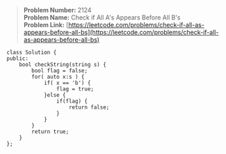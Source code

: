 > **Problem Number:** 2124 <br>
> **Problem Name:** Check if All A's Appears Before All B's <br>
> **Problem Link:** [https://leetcode.com/problems/check-if-all-as-appears-before-all-bs](https://leetcode.com/problems/check-if-all-as-appears-before-all-bs) <br>

    class Solution {
    public:
        bool checkString(string s) {
            bool flag = false;
            for( auto x:s ) {
                if( x == 'b') {
                    flag = true;
                }else {
                    if(flag) {
                        return false;
                    }
                }
            }
            return true;
        }
    };